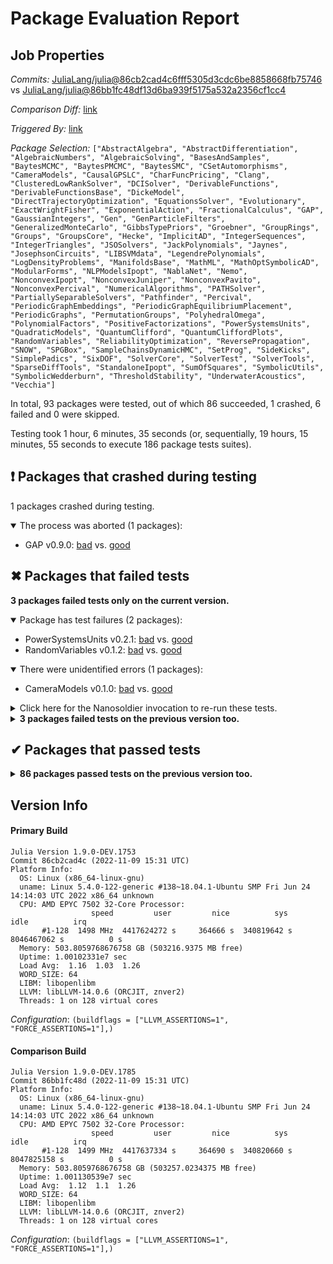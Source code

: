 # Package Evaluation Report

## Job Properties

*Commits:* [JuliaLang/julia@86cb2cad4c6fff5305d3cdc6be8858668fb75746](https://github.com/JuliaLang/julia/commit/86cb2cad4c6fff5305d3cdc6be8858668fb75746) vs [JuliaLang/julia@86bb1fc48df13d6ba939f5175a532a2356cf1cc4](https://github.com/JuliaLang/julia/commit/86bb1fc48df13d6ba939f5175a532a2356cf1cc4)

*Comparison Diff:* [link](https://github.com/JuliaLang/julia/compare/86bb1fc48df13d6ba939f5175a532a2356cf1cc4..86cb2cad4c6fff5305d3cdc6be8858668fb75746)

*Triggered By:* [link](https://github.com/JuliaLang/julia/pull/44527#issuecomment-1308966778)

*Package Selection:* `["AbstractAlgebra", "AbstractDifferentiation", "AlgebraicNumbers", "AlgebraicSolving", "BasesAndSamples", "BaytesMCMC", "BaytesPMCMC", "BaytesSMC", "CSetAutomorphisms", "CameraModels", "CausalGPSLC", "CharFuncPricing", "Clang", "ClusteredLowRankSolver", "DCISolver", "DerivableFunctions", "DerivableFunctionsBase", "DickeModel", "DirectTrajectoryOptimization", "EquationsSolver", "Evolutionary", "ExactWrightFisher", "ExponentialAction", "FractionalCalculus", "GAP", "GaussianIntegers", "Gen", "GenParticleFilters", "GeneralizedMonteCarlo", "GibbsTypePriors", "Groebner", "GroupRings", "Groups", "GroupsCore", "Hecke", "ImplicitAD", "IntegerSequences", "IntegerTriangles", "JSOSolvers", "JackPolynomials", "Jaynes", "JosephsonCircuits", "LIBSVMdata", "LegendrePolynomials", "LogDensityProblems", "ManifoldsBase", "MathML", "MathOptSymbolicAD", "ModularForms", "NLPModelsIpopt", "NablaNet", "Nemo", "NonconvexIpopt", "NonconvexJuniper", "NonconvexPavito", "NonconvexPercival", "NumericalAlgorithms", "PATHSolver", "PartiallySeparableSolvers", "Pathfinder", "Percival", "PeriodicGraphEmbeddings", "PeriodicGraphEquilibriumPlacement", "PeriodicGraphs", "PermutationGroups", "PolyhedralOmega", "PolynomialFactors", "PositiveFactorizations", "PowerSystemsUnits", "QuadraticModels", "QuantumClifford", "QuantumCliffordPlots", "RandomVariables", "ReliabilityOptimization", "ReversePropagation", "SNOW", "SPGBox", "SampleChainsDynamicHMC", "SetProg", "SideKicks", "SimplePadics", "SixDOF", "SolverCore", "SolverTest", "SolverTools", "SparseDiffTools", "StandaloneIpopt", "SumOfSquares", "SymbolicUtils", "SymbolicWedderburn", "ThresholdStability", "UnderwaterAcoustics", "Vecchia"]`

In total, 93 packages were tested, out of which 86 succeeded, 1 crashed, 6 failed and 0 were skipped.

Testing took 1 hour, 6 minutes, 35 seconds (or, sequentially, 19 hours, 15 minutes, 55 seconds to execute 186 package tests suites).


## ❗ Packages that crashed during testing

1 packages crashed during testing.

<details open><summary>The process was aborted (1 packages):</summary>
<p>


- GAP v0.9.0: [bad](https://s3.amazonaws.com/julialang-reports/nanosoldier/pkgeval/by_hash/86cb2ca_vs_86bb1fc/GAP.primary.log) vs. [good](https://s3.amazonaws.com/julialang-reports/nanosoldier/pkgeval/by_hash/86cb2ca_vs_86bb1fc/GAP.against.log)

</p>
</details>


## ✖ Packages that failed tests

**3 packages failed tests only on the current version.**

<details open><summary>Package has test failures (2 packages):</summary>
<p>


- PowerSystemsUnits v0.2.1: [bad](https://s3.amazonaws.com/julialang-reports/nanosoldier/pkgeval/by_hash/86cb2ca_vs_86bb1fc/PowerSystemsUnits.primary.log) vs. [good](https://s3.amazonaws.com/julialang-reports/nanosoldier/pkgeval/by_hash/86cb2ca_vs_86bb1fc/PowerSystemsUnits.against.log)
- RandomVariables v0.1.2: [bad](https://s3.amazonaws.com/julialang-reports/nanosoldier/pkgeval/by_hash/86cb2ca_vs_86bb1fc/RandomVariables.primary.log) vs. [good](https://s3.amazonaws.com/julialang-reports/nanosoldier/pkgeval/by_hash/86cb2ca_vs_86bb1fc/RandomVariables.against.log)

</p>
</details>

<details open><summary>There were unidentified errors (1 packages):</summary>
<p>


- CameraModels v0.1.0: [bad](https://s3.amazonaws.com/julialang-reports/nanosoldier/pkgeval/by_hash/86cb2ca_vs_86bb1fc/CameraModels.primary.log) vs. [good](https://s3.amazonaws.com/julialang-reports/nanosoldier/pkgeval/by_hash/86cb2ca_vs_86bb1fc/CameraModels.against.log)

</p>
</details>

<details><summary>Click here for the Nanosoldier invocation to re-run these tests.</summary>
<p>

```
@nanosoldier `runtests(["CameraModels", "PowerSystemsUnits", "RandomVariables"], vs = ":master", configuration = (buildflags = ["LLVM_ASSERTIONS=1", "FORCE_ASSERTIONS=1"],), vs_configuration = (buildflags = ["LLVM_ASSERTIONS=1", "FORCE_ASSERTIONS=1"],))`
```

Note that Nanosoldier defaults to running the primary tests under `rr`, which itself may be a source of failures.
To disable this, add `configuration = (rr=false,)` as an argument to the `runtests` invocation.

</p>
</details>


<details><summary><strong>3 packages failed tests on the previous version too.</strong></summary>
<p>

<details open><summary>There were unidentified errors (3 packages):</summary>
<p>


- [EquationsSolver](https://s3.amazonaws.com/julialang-reports/nanosoldier/pkgeval/by_hash/86cb2ca_vs_86bb1fc/EquationsSolver.primary.log)
- [ExactWrightFisher](https://s3.amazonaws.com/julialang-reports/nanosoldier/pkgeval/by_hash/86cb2ca_vs_86bb1fc/ExactWrightFisher.primary.log)
- [JosephsonCircuits](https://s3.amazonaws.com/julialang-reports/nanosoldier/pkgeval/by_hash/86cb2ca_vs_86bb1fc/JosephsonCircuits.primary.log)

</p>
</details>

</p>
</details>


## ✔ Packages that passed tests

<details><summary><strong>86 packages passed tests on the previous version too.</strong></summary>
<p>

- [AbstractAlgebra v0.27.6](https://s3.amazonaws.com/julialang-reports/nanosoldier/pkgeval/by_hash/86cb2ca_vs_86bb1fc/AbstractAlgebra.primary.log)
- [AbstractDifferentiation v0.4.3](https://s3.amazonaws.com/julialang-reports/nanosoldier/pkgeval/by_hash/86cb2ca_vs_86bb1fc/AbstractDifferentiation.primary.log)
- [AlgebraicNumbers v0.1.7](https://s3.amazonaws.com/julialang-reports/nanosoldier/pkgeval/by_hash/86cb2ca_vs_86bb1fc/AlgebraicNumbers.primary.log)
- [AlgebraicSolving v0.2.2](https://s3.amazonaws.com/julialang-reports/nanosoldier/pkgeval/by_hash/86cb2ca_vs_86bb1fc/AlgebraicSolving.primary.log)
- [BasesAndSamples v0.1.0](https://s3.amazonaws.com/julialang-reports/nanosoldier/pkgeval/by_hash/86cb2ca_vs_86bb1fc/BasesAndSamples.primary.log)
- [BaytesMCMC v0.2.9](https://s3.amazonaws.com/julialang-reports/nanosoldier/pkgeval/by_hash/86cb2ca_vs_86bb1fc/BaytesMCMC.primary.log)
- [BaytesPMCMC v0.2.5](https://s3.amazonaws.com/julialang-reports/nanosoldier/pkgeval/by_hash/86cb2ca_vs_86bb1fc/BaytesPMCMC.primary.log)
- [BaytesSMC v0.2.15](https://s3.amazonaws.com/julialang-reports/nanosoldier/pkgeval/by_hash/86cb2ca_vs_86bb1fc/BaytesSMC.primary.log)
- [CSetAutomorphisms v0.1.4](https://s3.amazonaws.com/julialang-reports/nanosoldier/pkgeval/by_hash/86cb2ca_vs_86bb1fc/CSetAutomorphisms.primary.log)
- [CausalGPSLC v1.0.1](https://s3.amazonaws.com/julialang-reports/nanosoldier/pkgeval/by_hash/86cb2ca_vs_86bb1fc/CausalGPSLC.primary.log)
- [CharFuncPricing v0.2.0](https://s3.amazonaws.com/julialang-reports/nanosoldier/pkgeval/by_hash/86cb2ca_vs_86bb1fc/CharFuncPricing.primary.log)
- [Clang v0.16.6](https://s3.amazonaws.com/julialang-reports/nanosoldier/pkgeval/by_hash/86cb2ca_vs_86bb1fc/Clang.primary.log)
- [ClusteredLowRankSolver v0.2.2](https://s3.amazonaws.com/julialang-reports/nanosoldier/pkgeval/by_hash/86cb2ca_vs_86bb1fc/ClusteredLowRankSolver.primary.log)
- [DCISolver v0.4.2](https://s3.amazonaws.com/julialang-reports/nanosoldier/pkgeval/by_hash/86cb2ca_vs_86bb1fc/DCISolver.primary.log)
- [DerivableFunctions v0.2.1](https://s3.amazonaws.com/julialang-reports/nanosoldier/pkgeval/by_hash/86cb2ca_vs_86bb1fc/DerivableFunctions.primary.log)
- [DerivableFunctionsBase v0.1.3](https://s3.amazonaws.com/julialang-reports/nanosoldier/pkgeval/by_hash/86cb2ca_vs_86bb1fc/DerivableFunctionsBase.primary.log)
- [DickeModel v0.1.2](https://s3.amazonaws.com/julialang-reports/nanosoldier/pkgeval/by_hash/86cb2ca_vs_86bb1fc/DickeModel.primary.log)
- [DirectTrajectoryOptimization v0.2.0](https://s3.amazonaws.com/julialang-reports/nanosoldier/pkgeval/by_hash/86cb2ca_vs_86bb1fc/DirectTrajectoryOptimization.primary.log)
- [Evolutionary v0.11.1](https://s3.amazonaws.com/julialang-reports/nanosoldier/pkgeval/by_hash/86cb2ca_vs_86bb1fc/Evolutionary.primary.log)
- [ExponentialAction v0.2.4](https://s3.amazonaws.com/julialang-reports/nanosoldier/pkgeval/by_hash/86cb2ca_vs_86bb1fc/ExponentialAction.primary.log)
- [FractionalCalculus v0.2.10](https://s3.amazonaws.com/julialang-reports/nanosoldier/pkgeval/by_hash/86cb2ca_vs_86bb1fc/FractionalCalculus.primary.log)
- [GaussianIntegers v0.2.1](https://s3.amazonaws.com/julialang-reports/nanosoldier/pkgeval/by_hash/86cb2ca_vs_86bb1fc/GaussianIntegers.primary.log)
- [Gen v0.4.5](https://s3.amazonaws.com/julialang-reports/nanosoldier/pkgeval/by_hash/86cb2ca_vs_86bb1fc/Gen.primary.log)
- [GenParticleFilters v0.1.7](https://s3.amazonaws.com/julialang-reports/nanosoldier/pkgeval/by_hash/86cb2ca_vs_86bb1fc/GenParticleFilters.primary.log)
- [GeneralizedMonteCarlo v0.1.1](https://s3.amazonaws.com/julialang-reports/nanosoldier/pkgeval/by_hash/86cb2ca_vs_86bb1fc/GeneralizedMonteCarlo.primary.log)
- [GibbsTypePriors v0.2.1](https://s3.amazonaws.com/julialang-reports/nanosoldier/pkgeval/by_hash/86cb2ca_vs_86bb1fc/GibbsTypePriors.primary.log)
- [Groebner v0.2.11](https://s3.amazonaws.com/julialang-reports/nanosoldier/pkgeval/by_hash/86cb2ca_vs_86bb1fc/Groebner.primary.log)
- [GroupRings v0.3.5](https://s3.amazonaws.com/julialang-reports/nanosoldier/pkgeval/by_hash/86cb2ca_vs_86bb1fc/GroupRings.primary.log)
- [Groups v0.7.4](https://s3.amazonaws.com/julialang-reports/nanosoldier/pkgeval/by_hash/86cb2ca_vs_86bb1fc/Groups.primary.log)
- [GroupsCore v0.4.0](https://s3.amazonaws.com/julialang-reports/nanosoldier/pkgeval/by_hash/86cb2ca_vs_86bb1fc/GroupsCore.primary.log)
- [Hecke v0.15.5](https://s3.amazonaws.com/julialang-reports/nanosoldier/pkgeval/by_hash/86cb2ca_vs_86bb1fc/Hecke.primary.log)
- [ImplicitAD v0.2.2](https://s3.amazonaws.com/julialang-reports/nanosoldier/pkgeval/by_hash/86cb2ca_vs_86bb1fc/ImplicitAD.primary.log)
- [IntegerSequences v0.3.0](https://s3.amazonaws.com/julialang-reports/nanosoldier/pkgeval/by_hash/86cb2ca_vs_86bb1fc/IntegerSequences.primary.log)
- [IntegerTriangles v0.3.0](https://s3.amazonaws.com/julialang-reports/nanosoldier/pkgeval/by_hash/86cb2ca_vs_86bb1fc/IntegerTriangles.primary.log)
- [JSOSolvers v0.9.2](https://s3.amazonaws.com/julialang-reports/nanosoldier/pkgeval/by_hash/86cb2ca_vs_86bb1fc/JSOSolvers.primary.log)
- [JackPolynomials v1.0.0](https://s3.amazonaws.com/julialang-reports/nanosoldier/pkgeval/by_hash/86cb2ca_vs_86bb1fc/JackPolynomials.primary.log)
- [Jaynes v0.1.33](https://s3.amazonaws.com/julialang-reports/nanosoldier/pkgeval/by_hash/86cb2ca_vs_86bb1fc/Jaynes.primary.log)
- [LIBSVMdata v0.1.0](https://s3.amazonaws.com/julialang-reports/nanosoldier/pkgeval/by_hash/86cb2ca_vs_86bb1fc/LIBSVMdata.primary.log)
- [LegendrePolynomials v0.4.3](https://s3.amazonaws.com/julialang-reports/nanosoldier/pkgeval/by_hash/86cb2ca_vs_86bb1fc/LegendrePolynomials.primary.log)
- [LogDensityProblems v1.0.2](https://s3.amazonaws.com/julialang-reports/nanosoldier/pkgeval/by_hash/86cb2ca_vs_86bb1fc/LogDensityProblems.primary.log)
- [ManifoldsBase v0.13.24](https://s3.amazonaws.com/julialang-reports/nanosoldier/pkgeval/by_hash/86cb2ca_vs_86bb1fc/ManifoldsBase.primary.log)
- [MathML v0.1.12](https://s3.amazonaws.com/julialang-reports/nanosoldier/pkgeval/by_hash/86cb2ca_vs_86bb1fc/MathML.primary.log)
- [MathOptSymbolicAD v0.1.0](https://s3.amazonaws.com/julialang-reports/nanosoldier/pkgeval/by_hash/86cb2ca_vs_86bb1fc/MathOptSymbolicAD.primary.log)
- [ModularForms v0.1.0](https://s3.amazonaws.com/julialang-reports/nanosoldier/pkgeval/by_hash/86cb2ca_vs_86bb1fc/ModularForms.primary.log)
- [NLPModelsIpopt v0.10.0](https://s3.amazonaws.com/julialang-reports/nanosoldier/pkgeval/by_hash/86cb2ca_vs_86bb1fc/NLPModelsIpopt.primary.log)
- [NablaNet v0.1.0](https://s3.amazonaws.com/julialang-reports/nanosoldier/pkgeval/by_hash/86cb2ca_vs_86bb1fc/NablaNet.primary.log)
- [Nemo v0.32.4](https://s3.amazonaws.com/julialang-reports/nanosoldier/pkgeval/by_hash/86cb2ca_vs_86bb1fc/Nemo.primary.log)
- [NonconvexIpopt v0.4.2](https://s3.amazonaws.com/julialang-reports/nanosoldier/pkgeval/by_hash/86cb2ca_vs_86bb1fc/NonconvexIpopt.primary.log)
- [NonconvexJuniper v0.3.1](https://s3.amazonaws.com/julialang-reports/nanosoldier/pkgeval/by_hash/86cb2ca_vs_86bb1fc/NonconvexJuniper.primary.log)
- [NonconvexPavito v0.1.5](https://s3.amazonaws.com/julialang-reports/nanosoldier/pkgeval/by_hash/86cb2ca_vs_86bb1fc/NonconvexPavito.primary.log)
- [NonconvexPercival v0.1.3](https://s3.amazonaws.com/julialang-reports/nanosoldier/pkgeval/by_hash/86cb2ca_vs_86bb1fc/NonconvexPercival.primary.log)
- [NumericalAlgorithms v0.1.6](https://s3.amazonaws.com/julialang-reports/nanosoldier/pkgeval/by_hash/86cb2ca_vs_86bb1fc/NumericalAlgorithms.primary.log)
- [PATHSolver v1.3.0](https://s3.amazonaws.com/julialang-reports/nanosoldier/pkgeval/by_hash/86cb2ca_vs_86bb1fc/PATHSolver.primary.log)
- [PartiallySeparableSolvers v0.1.1](https://s3.amazonaws.com/julialang-reports/nanosoldier/pkgeval/by_hash/86cb2ca_vs_86bb1fc/PartiallySeparableSolvers.primary.log)
- [Pathfinder v0.5.1](https://s3.amazonaws.com/julialang-reports/nanosoldier/pkgeval/by_hash/86cb2ca_vs_86bb1fc/Pathfinder.primary.log)
- [Percival v0.6.0](https://s3.amazonaws.com/julialang-reports/nanosoldier/pkgeval/by_hash/86cb2ca_vs_86bb1fc/Percival.primary.log)
- [PeriodicGraphEmbeddings v0.2.2](https://s3.amazonaws.com/julialang-reports/nanosoldier/pkgeval/by_hash/86cb2ca_vs_86bb1fc/PeriodicGraphEmbeddings.primary.log)
- [PeriodicGraphEquilibriumPlacement v0.2.0](https://s3.amazonaws.com/julialang-reports/nanosoldier/pkgeval/by_hash/86cb2ca_vs_86bb1fc/PeriodicGraphEquilibriumPlacement.primary.log)
- [PeriodicGraphs v0.9.5](https://s3.amazonaws.com/julialang-reports/nanosoldier/pkgeval/by_hash/86cb2ca_vs_86bb1fc/PeriodicGraphs.primary.log)
- [PermutationGroups v0.3.3](https://s3.amazonaws.com/julialang-reports/nanosoldier/pkgeval/by_hash/86cb2ca_vs_86bb1fc/PermutationGroups.primary.log)
- [PolyhedralOmega v0.1.2](https://s3.amazonaws.com/julialang-reports/nanosoldier/pkgeval/by_hash/86cb2ca_vs_86bb1fc/PolyhedralOmega.primary.log)
- [PolynomialFactors v0.3.2](https://s3.amazonaws.com/julialang-reports/nanosoldier/pkgeval/by_hash/86cb2ca_vs_86bb1fc/PolynomialFactors.primary.log)
- [PositiveFactorizations v0.2.4](https://s3.amazonaws.com/julialang-reports/nanosoldier/pkgeval/by_hash/86cb2ca_vs_86bb1fc/PositiveFactorizations.primary.log)
- [QuadraticModels v0.9.3](https://s3.amazonaws.com/julialang-reports/nanosoldier/pkgeval/by_hash/86cb2ca_vs_86bb1fc/QuadraticModels.primary.log)
- [QuantumClifford v0.6.3](https://s3.amazonaws.com/julialang-reports/nanosoldier/pkgeval/by_hash/86cb2ca_vs_86bb1fc/QuantumClifford.primary.log)
- [QuantumCliffordPlots v0.1.5](https://s3.amazonaws.com/julialang-reports/nanosoldier/pkgeval/by_hash/86cb2ca_vs_86bb1fc/QuantumCliffordPlots.primary.log)
- [ReliabilityOptimization v0.1.0](https://s3.amazonaws.com/julialang-reports/nanosoldier/pkgeval/by_hash/86cb2ca_vs_86bb1fc/ReliabilityOptimization.primary.log)
- [ReversePropagation v0.2.1](https://s3.amazonaws.com/julialang-reports/nanosoldier/pkgeval/by_hash/86cb2ca_vs_86bb1fc/ReversePropagation.primary.log)
- [SNOW v0.3.0](https://s3.amazonaws.com/julialang-reports/nanosoldier/pkgeval/by_hash/86cb2ca_vs_86bb1fc/SNOW.primary.log)
- [SPGBox v0.5.5](https://s3.amazonaws.com/julialang-reports/nanosoldier/pkgeval/by_hash/86cb2ca_vs_86bb1fc/SPGBox.primary.log)
- [SampleChainsDynamicHMC v0.3.5](https://s3.amazonaws.com/julialang-reports/nanosoldier/pkgeval/by_hash/86cb2ca_vs_86bb1fc/SampleChainsDynamicHMC.primary.log)
- [SetProg v0.3.2](https://s3.amazonaws.com/julialang-reports/nanosoldier/pkgeval/by_hash/86cb2ca_vs_86bb1fc/SetProg.primary.log)
- [SideKicks v0.2.0](https://s3.amazonaws.com/julialang-reports/nanosoldier/pkgeval/by_hash/86cb2ca_vs_86bb1fc/SideKicks.primary.log)
- [SimplePadics v0.1.8](https://s3.amazonaws.com/julialang-reports/nanosoldier/pkgeval/by_hash/86cb2ca_vs_86bb1fc/SimplePadics.primary.log)
- [SixDOF v0.1.0](https://s3.amazonaws.com/julialang-reports/nanosoldier/pkgeval/by_hash/86cb2ca_vs_86bb1fc/SixDOF.primary.log)
- [SolverCore v0.3.2](https://s3.amazonaws.com/julialang-reports/nanosoldier/pkgeval/by_hash/86cb2ca_vs_86bb1fc/SolverCore.primary.log)
- [SolverTest v0.3.7](https://s3.amazonaws.com/julialang-reports/nanosoldier/pkgeval/by_hash/86cb2ca_vs_86bb1fc/SolverTest.primary.log)
- [SolverTools v0.8.1](https://s3.amazonaws.com/julialang-reports/nanosoldier/pkgeval/by_hash/86cb2ca_vs_86bb1fc/SolverTools.primary.log)
- [SparseDiffTools v1.29.0](https://s3.amazonaws.com/julialang-reports/nanosoldier/pkgeval/by_hash/86cb2ca_vs_86bb1fc/SparseDiffTools.primary.log)
- [StandaloneIpopt v0.2.0](https://s3.amazonaws.com/julialang-reports/nanosoldier/pkgeval/by_hash/86cb2ca_vs_86bb1fc/StandaloneIpopt.primary.log)
- [SumOfSquares v0.6.3](https://s3.amazonaws.com/julialang-reports/nanosoldier/pkgeval/by_hash/86cb2ca_vs_86bb1fc/SumOfSquares.primary.log)
- [SymbolicUtils v0.19.11](https://s3.amazonaws.com/julialang-reports/nanosoldier/pkgeval/by_hash/86cb2ca_vs_86bb1fc/SymbolicUtils.primary.log)
- [SymbolicWedderburn v0.3.1](https://s3.amazonaws.com/julialang-reports/nanosoldier/pkgeval/by_hash/86cb2ca_vs_86bb1fc/SymbolicWedderburn.primary.log)
- [ThresholdStability v0.2.0](https://s3.amazonaws.com/julialang-reports/nanosoldier/pkgeval/by_hash/86cb2ca_vs_86bb1fc/ThresholdStability.primary.log)
- [UnderwaterAcoustics v0.2.0](https://s3.amazonaws.com/julialang-reports/nanosoldier/pkgeval/by_hash/86cb2ca_vs_86bb1fc/UnderwaterAcoustics.primary.log)
- [Vecchia v0.9.0](https://s3.amazonaws.com/julialang-reports/nanosoldier/pkgeval/by_hash/86cb2ca_vs_86bb1fc/Vecchia.primary.log)

</p>
</details>


## Version Info

#### Primary Build

```
Julia Version 1.9.0-DEV.1753
Commit 86cb2cad4c (2022-11-09 15:31 UTC)
Platform Info:
  OS: Linux (x86_64-linux-gnu)
  uname: Linux 5.4.0-122-generic #138~18.04.1-Ubuntu SMP Fri Jun 24 14:14:03 UTC 2022 x86_64 unknown
  CPU: AMD EPYC 7502 32-Core Processor: 
                  speed         user         nice          sys         idle          irq
       #1-128  1498 MHz  4417624272 s     364666 s  340819642 s  8046467062 s          0 s
  Memory: 503.8059768676758 GB (503216.9375 MB free)
  Uptime: 1.00102331e7 sec
  Load Avg:  1.16  1.03  1.26
  WORD_SIZE: 64
  LIBM: libopenlibm
  LLVM: libLLVM-14.0.6 (ORCJIT, znver2)
  Threads: 1 on 128 virtual cores

```
*Configuration*: `(buildflags = ["LLVM_ASSERTIONS=1", "FORCE_ASSERTIONS=1"],)`

#### Comparison Build

```
Julia Version 1.9.0-DEV.1785
Commit 86bb1fc48d (2022-11-09 15:31 UTC)
Platform Info:
  OS: Linux (x86_64-linux-gnu)
  uname: Linux 5.4.0-122-generic #138~18.04.1-Ubuntu SMP Fri Jun 24 14:14:03 UTC 2022 x86_64 unknown
  CPU: AMD EPYC 7502 32-Core Processor: 
                  speed         user         nice          sys         idle          irq
       #1-128  1499 MHz  4417637334 s     364690 s  340820660 s  8047825158 s          0 s
  Memory: 503.8059768676758 GB (503257.0234375 MB free)
  Uptime: 1.001130539e7 sec
  Load Avg:  1.12  1.1  1.26
  WORD_SIZE: 64
  LIBM: libopenlibm
  LLVM: libLLVM-14.0.6 (ORCJIT, znver2)
  Threads: 1 on 128 virtual cores

```
*Configuration*: `(buildflags = ["LLVM_ASSERTIONS=1", "FORCE_ASSERTIONS=1"],)`
<!-- Generated on 2022-11-09T12:33:34.875 -->
